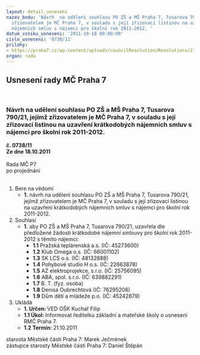 ```yaml
---
layout: detail_usneseni
nazev_bodu: 'Návrh  na udělení souhlasu PO ZŠ a MŠ Praha 7, Tusarova 790/21, jejímž
  zřizovatelem je MČ Praha 7, v souladu s její zřizovací listinou na uzavření krátkodobých
  nájemních smluv s nájemci pro školní rok 2011-2012. '
datum_vzniku_usneseni: '2011-10-18 00:00:00'
cislo_usneseni: '0738/11'
prilohy:
- https://praha7.cz/wp-content/uploads/councilResolution/Resolutions/21287/48-11-p%c5%99.1.doc
organ: rada
---
```

<div id="ucUsn_pList" class="usn">
	<span><h2>Usnesení rady MČ Praha 7 </h2>
<br></span><div class="standBody">
<span><h3>Návrh  na udělení souhlasu PO ZŠ a MŠ Praha 7, Tusarova 790/21, jejímž zřizovatelem je MČ Praha 7, v souladu s její zřizovací listinou na uzavření krátkodobých nájemních smluv s nájemci pro školní rok 2011-2012. </h3></span><div class="center">
		<strong>č. 0738/11</strong><br>
	</div>
<div class="center">
		<strong>Ze dne 18.10.2011</strong><br><br>
	</div>Rada MČ P7<br> po projednání<br><br><ol>
<li>Bere na vědomí<ul><li>
<strong>1.</strong> návrh na udělení souhlasu PO ZŠ a MŠ Praha 7, Tusarova 790/21, jejímž zřizovatelem je MČ Praha 7, v souladu s její zřizovací listinou na uzavření krátkodobých nájemních smluv s nájemci pro školní rok 2011-2012. </li></ul>
</li>
<li>Souhlasí<ul><li>
<strong>1.</strong> aby PO ZŠ a MŠ Praha 7, Tusarova 790/21, uzavřela dle předložené žádosti krátkodobé nájemní smlouvy pro školní rok 2011-2012 s těmito nájemci: <ul>
<li>
<strong>1.1</strong> Pražská teplárenská a.s. (IČ: 45273600)</li>
<li>
<strong>1.2</strong> Klub Omega o.s. (IČ: 66001102)</li>
<li>
<strong>1.3</strong> SK LCS o.s. (IČ: 48132888)</li>
<li>
<strong>1.4</strong> Pohybové studio H o.s. (IČ: 22663878)</li>
<li>
<strong>1.5</strong> AZ elektroprojekce, s.r.o. (IČ: 25756095)</li>
<li>
<strong>1.6</strong> ABA, spol. s.r.o. (IČ: 639882291)</li>
<li>
<strong>1.7</strong> B. T. (fyz. osoba)</li>
<li>
<strong>1.8</strong> Denisa Oubrechtová (IČ: 76295206)</li>
<li>
<strong>1.9</strong> Dům dětí a mládeže p.o. (IČ: 45242879)      </li>
</ul>
</li></ul>
</li>
<li>Ukládá<ul>
<li>
<strong>1. Určen: </strong>VED OŠK Kuchař Filip</li>
<li>
<strong>1.1 Úkol: </strong>Informovat ředitelku základní a mateřské školy o usnesení RMČ Praha 7.</li>
<li>
<strong>1.2 Termín: </strong>21.10.2011</li>
</ul>
</li>
</ol>starosta Městské části Praha 7: Marek Ječmének<br>zástupce starosty Městské části Praha 7: Daniel Štěpán 
</div>
</div>